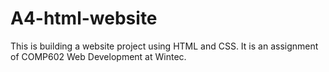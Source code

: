 ﻿# A4-html-website
This is building a website project using HTML and CSS. 
It is an assignment of COMP602 Web Development at Wintec.
